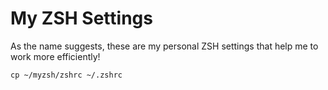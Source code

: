 # My ZSH Settings

As the name suggests, these are my personal ZSH settings that help me to work more efficiently!

```
cp ~/myzsh/zshrc ~/.zshrc
```
